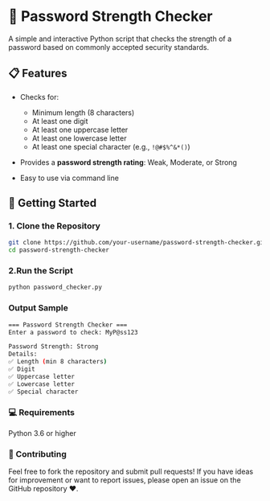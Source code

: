 # 🔐 Password Strength Checker

A simple and interactive Python script that checks the strength of a password based on commonly accepted security standards.

## 📋 Features

- Checks for:
  - Minimum length (8 characters)
  - At least one digit
  - At least one uppercase letter
  - At least one lowercase letter
  - At least one special character (e.g., `!@#$%^&*()`)

- Provides a **password strength rating**: Weak, Moderate, or Strong
- Easy to use via command line

## 🚀 Getting Started

### 1. Clone the Repository

```bash
git clone https://github.com/your-username/password-strength-checker.git
cd password-strength-checker
```
### 2.Run the Script
```bash
python password_checker.py
```
### Output Sample 
```bash
=== Password Strength Checker ===
Enter a password to check: MyP@ss123

Password Strength: Strong
Details:
✅ Length (min 8 characters)
✅ Digit
✅ Uppercase letter
✅ Lowercase letter
✅ Special character
```

### 💻 Requirements
Python 3.6 or higher

### 🤝 Contributing
Feel free to fork the repository and submit pull requests! If you have ideas for improvement or want to report issues, please open an issue on the GitHub repository ❤️.

